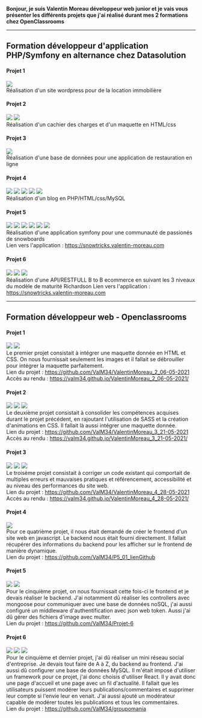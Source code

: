 <b>Bonjour, je suis Valentin Moreau développeur web junior et je vais vous présenter les différents projets que j'ai réalisé durant mes 2 formations chez OpenClassrooms</b>

---
## Formation développeur d'application PHP/Symfony en alternance chez Datasolution  

#### Projet 1  
![](https://img.shields.io/badge/-WORDPRESS-%23207196)  
Réalisation d'un site wordpress pour de la location immobilière

#### Projet 2  
![](https://img.shields.io/badge/-HTML-%23e96228) ![](https://img.shields.io/badge/-css-%231572B6)  
Réalisation d'un cachier des charges et d'un maquette en HTML/css

#### Projet 3  
![](https://img.shields.io/badge/-MySQL-%234479A1)  
Réalisation d'une base de données pour une application de restauration en ligne

#### Projet 4  
![](https://img.shields.io/badge/-PHP-%23777BB4) ![](https://img.shields.io/badge/-HTML-%23e96228) ![](https://img.shields.io/badge/-css-%231572B6) ![](https://img.shields.io/badge/-MySQL-%234479A1) ![](https://img.shields.io/badge/-JS-%23F7DF1E)  
Réalisation d'un blog en PHP/HTML/css/MySQL  

#### Projet 5  
![](https://img.shields.io/badge/-PHP-%23777BB4) ![](https://img.shields.io/badge/-HTML-%23e96228) ![](https://img.shields.io/badge/-css-%231572B6) ![](https://img.shields.io/badge/-MySQL-%234479A1) ![](https://img.shields.io/badge/-Symfony-%23000000) ![](https://img.shields.io/badge/-JS-%23F7DF1E)  
Réalisation d'une application symfony pour une communauté de passionés de snowboards  
Lien vers l'application : https://snowtricks.valentin-moreau.com  

#### Projet 6  
![](https://img.shields.io/badge/-PHP-%23777BB4) ![](https://img.shields.io/badge/-MySQL-%234479A1) ![](https://img.shields.io/badge/-Symfony-%23000000)  
Réalisation d'une API/RESTFULL B to B ecommerce en suivant les 3 niveaux du modèle de maturité Richardson
Lien vers l'application : https://snowtricks.valentin-moreau.com  

---
## Formation développeur web - Openclassrooms  

#### Projet 1  
![](https://img.shields.io/badge/-HTML-%23e96228) ![](https://img.shields.io/badge/-css-%231572B6)  
Le premier projet consistait à intégrer une maquette donnée en HTML et CSS. On nous fournissait seulement les images et il fallait se débrouiller pour intégrer la maquette parfaitement.  
Lien du projet : https://github.com/ValM34/ValentinMoreau_2_06-05-2021  
Accès au rendu : https://valm34.github.io/ValentinMoreau_2_06-05-2021/  

#### Projet 2  
![](https://img.shields.io/badge/-HTML-%23e96228) ![](https://img.shields.io/badge/-css-%231572B6) ![](https://img.shields.io/badge/-Sass-%23CC6699)  
Le deuxième projet consistait à consolider les compétences acquises durant le projet précédent, en rajoutant l'utilisation de SASS et la création d'animations en CSS. Il fallait là aussi intégrer une maquette donnée.  
Lien du projet : https://github.com/ValM34/ValentinMoreau_3_21-05-2021  
Accès au rendu : https://valm34.github.io/ValentinMoreau_3_21-05-2021/  

#### Projet 3  
![](https://img.shields.io/badge/-SEO-%23333333) ![](https://img.shields.io/badge/-Accessibilité-%23333333) ![](https://img.shields.io/badge/-Performances-%23333333)  
Le troisème projet consistait à corriger un code existant qui comportait de multiples erreurs et mauvaises pratiques et référencement, accessibilité et au niveau des performances du site web.  
Lien du projet : https://github.com/ValM34/ValentinMoreau_4_28-05-2021  
Accès au rendu : https://valm34.github.io/ValentinMoreau_4_28-05-2021/  

#### Projet 4  
![](https://img.shields.io/badge/-JS-%23F7DF1E)  
Pour ce quatrième projet, il nous était demandé de créer le frontend d'un site web en javascript. Le backend nous était fourni directement. Il fallait récupérer des informations du backend pour les afficher sur le frontend de manière dynamique.  
Lien du projet : https://github.com/ValM34/P5_01_lienGithub  

#### Projet 5  
![](https://img.shields.io/badge/-Node.js-%23339933) ![](https://img.shields.io/badge/-MongoDB-%2347A248)    
Pour le cinquième projet, on nous fournissait cette fois-ci le frontend et je devais réaliser le backend. J'ai notamment dû réaliser les controllers avec mongoose pour communiquer avec une base de données noSQL, j'ai aussi configuré un middleware d'authentification avec json web token. Aussi j'ai dû gérer des fichiers d'image avec multer.  
Lien du projet : https://github.com/ValM34/Projet-6  

#### Projet 6  
![](https://img.shields.io/badge/-React-%2361DAFB) ![](https://img.shields.io/badge/-Node.js-%23339933) ![](https://img.shields.io/badge/-MySQL-%234479A1)    
Pour le cinquième et dernier projet, j'ai dû réaliser un mini réseau social d'entreprise. Je devais tout faire de A à Z, du backend au frontend. J'ai aussi dû configurer une base de données MySQL. Il m'était imposé d'utiliser un framework pour ce projet, j'ai donc choisis d'utiliser React. Il y avait donc une page d'accueil et une page avec un fil d'actualité. Il fallait que les utilisateurs puissent modérer leurs publications/commentaires et supprimer leur compte si l'envie leur en venait. J'ai aussi ajouté un modérateur capable de modérer toutes les publications et tous les commentaires.  
Lien du projet : https://github.com/ValM34/groupomania
